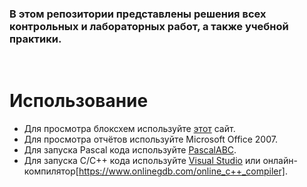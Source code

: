 ### В этом репозитории представлены решения всех контрольных и лабораторных работ, а также учебной практики.

<Br>

# Использование
- Для просмотра блоксхем используйте [этот](https://programforyou.ru/block-diagram-redactor) сайт.
- Для просмотра отчётов используйте Microsoft Office 2007.
- Для запуска Pascal кода используйте [PascalABC](https://pascalabc.net/).
- Для запуска C/C++ кода используйте [Visual Studio](https://visualstudio.microsoft.com/) или онлайн-компилятор[https://www.onlinegdb.com/online_c++_compiler].